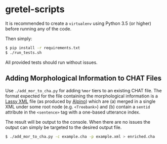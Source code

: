 # gretel-scripts

It is recommended to create a `virtualenv` using Python 3.5 (or higher) before running any of the code.

Then simply:
```bash
$ pip install -r requirements.txt
$ ./run_tests.sh
```

All provided tests should run without issues.

## Adding Morphological Information to CHAT Files

Use `./add_mor_to_cha.py` for adding `%mor` tiers to an existing CHAT file. The format expected for the file containing the morphological information is a [Lassy XML](https://www.let.rug.nl/vannoord/Lassy/) file (as produced by [Alpino](https://www.let.rug.nl/vannoord/alp/Alpino/)) which are (a) merged in a single XML under some root node (e.g. `<Treebank>`) and (b) contain a `sentid` attribute in the `<sentence>` tag with a one-based utterance index.

The result will be output to the console. When there are no issues the output can simply be targeted to the desired output file.

```bash
$ ./add_mor_to_cha.py -c example.cha -p example.xml > enriched.cha
```
